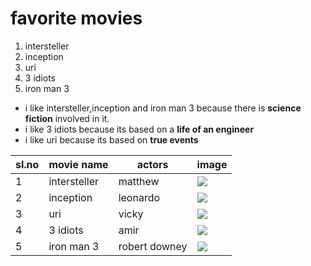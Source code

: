 # favorite movies

1. intersteller
1. inception
1. uri
1. 3 idiots
1. iron man 3

* i like intersteller,inception and iron man 3 because there is **science fiction** involved in it.
* i like 3 idiots because its based on a **life of an engineer**
* i like uri because its based on **true events**


|sl.no|movie name|actors|image|
|--|--|--|--|
|1|intersteller|matthew|![](https://vignette.wikia.nocookie.net/interstellarfilm/images/d/de/Josephcooper1.jpg/revision/latest?cb=20140606062816)|
|2|inception|leonardo|![](https://www.gannett-cdn.com/presto/2019/07/24/USAT/15bd61c6-2d43-49f4-adf6-cedf2625be2d-GTY_1163685538.JPG?width=2560)|
|3|uri|vicky|![](https://akm-img-a-in.tosshub.com/indiatoday/images/story/201902/vicky_3.jpeg?pO9x.Vmp0J3nJpj1ni0qjWDi.P.YLPzy)|
|4|3 idiots|amir|![](https://akm-img-a-in.tosshub.com/indiatoday/images/story/201904/aamir-khan_1.jpeg?XfftWzB0hat484OLxSZHwaoEl6.4vLbI)|
|5|iron man 3|robert downey|![](vhttps://www.etonline.com/sites/default/files/styles/max_970x546/public/images/2019-07/1280_robert_downey_jr.jpg?itok=g334R-Vu&h=bc2a46e8)|